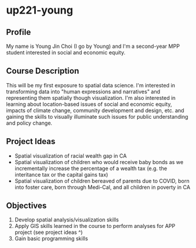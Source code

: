 # up221-young

## Profile
My name is Young Jin Choi (I go by Young) and I'm a second-year MPP student interested in social and economic equity.

## Course Description
This will be my first exposure to spatial data science. I'm interested in transforming data into "human expressions and narratives" and representing them spatially though visualization. I'm also interested in learning about location-based issues of social and economic equity, impacts of climate change, community development and design, etc. and gaining the skills to visually illuminate such issues for public understanding and policy change.

## Project Ideas
- Spatial visualization of racial wealth gap in CA
- Spatial visualization of children who would receive baby bonds as we incrementally increase the percentage of a wealth tax (e.g. the interitance tax or the capital gains tax)
- Spatial visualization of children bereaved of parents due to COVID, born into foster care, born through Medi-Cal, and all children in poverty in CA

## Objectives
1. Develop spatial analysis/visualization skills
2. Apply GIS skills learned in the course to perform analyses for APP project (see project ideas ^)
3. Gain basic programming skills
